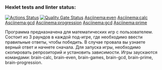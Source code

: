 ### Hexlet tests and linter status:
[![Actions Status](https://github.com/N-Davie/python-project-49/actions/workflows/hexlet-check.yml/badge.svg)](https://github.com/N-Davie/python-project-49/actions)
[![Quality Gate Status](https://sonarcloud.io/api/project_badges/measure?project=N-Davie_python-project-49&metric=alert_status)](https://sonarcloud.io/summary/new_code?id=N-Davie_python-project-49)
[Asciinema:even](https://asciinema.org/a/SaZ9m1nq32yDmzYbyuJIh4ECn)
[Asciinema:calc](https://asciinema.org/a/6CR98KTjyRwyWhnGPCLL26hmK)
[Asciinema:gcd](https://asciinema.org/a/QAeQASP9Hs85PNOavLPRptCNc)
[Asciinema:progression](https://asciinema.org/a/DHC6HOJphllaaV8GnWfQBn2JK)
[Asciinema:gcd](https://asciinema.org/a/QAeQASP9Hs85PNOavLPRptCNc)
[Asciinema:prime](https://asciinema.org/a/N5n7p680gomqs6Q2AX1UFCD81)

Программа предназначена для математических игр с пользователем. 
Состоит из 3 раундов в каждой под-игре, где необходимо ввести правильные ответы, чтобы победить. 
В случае провала вы узнаете верный ответ и начнете сначала.
Для запуска игры, необходимо скопировать репрозиторий и установить зависимости.
Игры заускаются командами:
brain-calc, brain-even, brain-games, brain-gcd, brain-prime, brain-progression.

